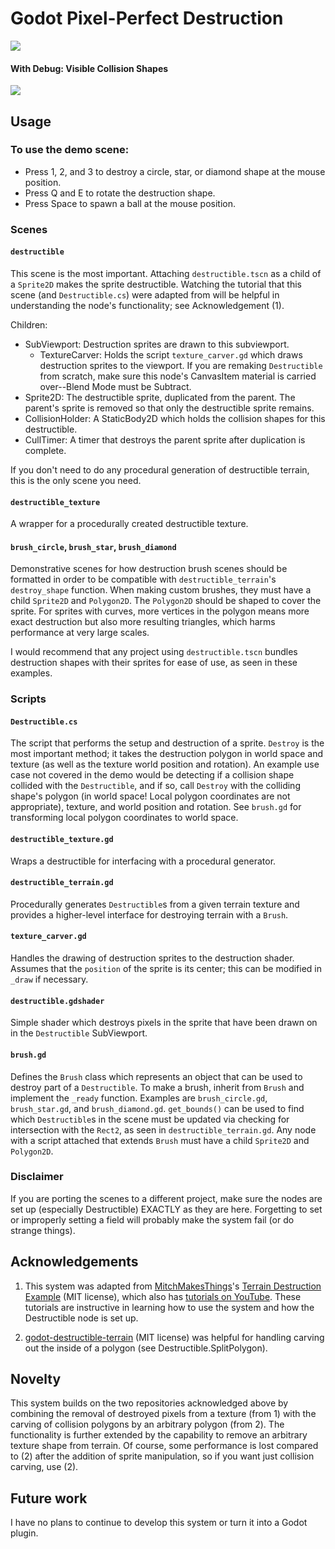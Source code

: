 # Godot Pixel-Perfect Destruction

![](https://github.com/p-zach/godot-pixel-destruction/blob/main/github_files/Demo.gif)

#### With Debug: Visible Collision Shapes

![](https://github.com/p-zach/godot-pixel-destruction/blob/main/github_files/Demo_CollisionShapes.gif)

## Usage

### To use the demo scene:
- Press 1, 2, and 3 to destroy a circle, star, or diamond shape at the mouse position.
- Press Q and E to rotate the destruction shape.
- Press Space to spawn a ball at the mouse position.

### Scenes

#### `destructible`

This scene is the most important. Attaching `destructible.tscn` as a child of a `Sprite2D` makes the sprite destructible. Watching the tutorial that this scene (and 
`Destructible.cs`) were adapted from will be helpful in understanding the node's functionality; see Acknowledgement (1).

Children:
- SubViewport: Destruction sprites are drawn to this subviewport.
  - TextureCarver: Holds the script `texture_carver.gd` which draws destruction sprites to the viewport. If you are remaking `Destructible` from scratch, make sure this node's CanvasItem material is carried over--Blend Mode must be Subtract.
- Sprite2D: The destructible sprite, duplicated from the parent. The parent's sprite is removed so that only the destructible sprite remains.
- CollisionHolder: A StaticBody2D which holds the collision shapes for this destructible.
- CullTimer: A timer that destroys the parent sprite after duplication is complete.

If you don't need to do any procedural generation of destructible terrain, this is the only scene you need.

#### `destructible_texture`

A wrapper for a procedurally created destructible texture.

#### `brush_circle`, `brush_star`, `brush_diamond`

Demonstrative scenes for how destruction brush scenes should be formatted in order to be compatible with `destructible_terrain`'s `destroy_shape` function. When making custom brushes, they must have a child `Sprite2D` and `Polygon2D`. The `Polygon2D` should be shaped to cover the sprite. For sprites with curves, more vertices in the polygon means more exact destruction but also more resulting triangles, which harms performance at very large scales.

I would recommend that any project using `destructible.tscn` bundles destruction shapes with their sprites for ease of use, as seen in these examples.

### Scripts

#### `Destructible.cs`

The script that performs the setup and destruction of a sprite. `Destroy` is the most important method; it takes the destruction polygon in world space and texture (as well as the texture world position and rotation). An example use case not covered in the demo would be detecting if a collision shape collided with the `Destructible`, and if so, call `Destroy` with the colliding shape's polygon (in world space! Local polygon coordinates are not appropriate), texture, and world position and rotation. See `brush.gd` for transforming local polygon coordinates to world space.

#### `destructible_texture.gd`

Wraps a destructible for interfacing with a procedural generator.

#### `destructible_terrain.gd`

Procedurally generates `Destructible`s from a given terrain texture and provides a higher-level interface for destroying terrain with a `Brush`.

#### `texture_carver.gd`

Handles the drawing of destruction sprites to the destruction shader. Assumes that the `position` of the sprite is its center; this can be modified in `_draw` if necessary.

#### `destructible.gdshader`

Simple shader which destroys pixels in the sprite that have been drawn on in the `Destructible` SubViewport.

#### `brush.gd`

Defines the `Brush` class which represents an object that can be used to destroy part of a `Destructible`. To make a brush, inherit from `Brush` and implement the `_ready` function. Examples are `brush_circle.gd`, `brush_star.gd`, and `brush_diamond.gd`. `get_bounds()` can be used to find which `Destructible`s in the scene must be updated via checking for intersection with the `Rect2`, as seen in `destructible_terrain.gd`. Any node with a script attached that extends `Brush` must have a child `Sprite2D` and `Polygon2D`.

### Disclaimer

If you are porting the scenes to a different project, make sure the nodes are set up (especially Destructible) EXACTLY as they are here.
Forgetting to set or improperly setting a field will probably make the system fail (or do strange things).

## Acknowledgements

1. This system was adapted from [MitchMakesThings](https://www.youtube.com/c/MitchMakesThings)'s 
[Terrain Destruction Example](https://github.com/MitchMakesThings/Godot-Things/tree/main/Terrain-Destruction-Example) (MIT license),
which also has [tutorials on YouTube](https://www.youtube.com/watch?v=q9SV4o7ZZNk). These tutorials are instructive in learning how to use
the system and how the Destructible node is set up.

2. [godot-destructible-terrain](https://github.com/matterda/godot-destructible-terrain/tree/main) (MIT license) was helpful for handling
carving out the inside of a polygon (see Destructible.SplitPolygon).

## Novelty

This system builds on the two repositories acknowledged above by combining the removal of destroyed pixels from a texture (from 1) with the carving of collision polygons by an arbitrary polygon (from 2).
The functionality is further extended by the capability to remove an arbitrary texture shape from terrain. 
Of course, some performance is lost compared to (2) after the addition of sprite manipulation, so if you want just collision carving, use (2).

## Future work

I have no plans to continue to develop this system or turn it into a Godot plugin.
